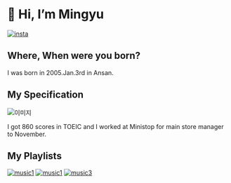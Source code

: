 # 👋 Hi, I’m Mingyu
[![insta](https://img.shields.io/badge/insta-pink)](https://www.instagram.com/wivlxyuu/)
## Where, When were you born?
I was born in 2005.Jan.3rd in Ansan.

## My Specification
![이미지](https://search.pstatic.net/common/?src=http%3A%2F%2Fimgnews.naver.net%2Fimage%2F003%2F2023%2F11%2F09%2FNISI20230511_0001263677_web_20230511161446_20231109111412615.jpg&type=l340_110)

I got 860 scores in TOEIC and I worked at Ministop for main store manager to November.

## My Playlists
[![music1](https://img.shields.io/badge/music1-Iloveyou3000-green)](https://www.youtube.com/watch?v=cPkE0IbDVs4)
[![music1](https://img.shields.io/badge/music1-Iloveyou3000-brown)](https://www.youtube.com/watch?v=pPAAFMtDUzo)
[![music3](https://img.shields.io/badge/music3-PerfectNight-purple)](https://www.youtube.com/watch?v=hLvWy2b857I)
